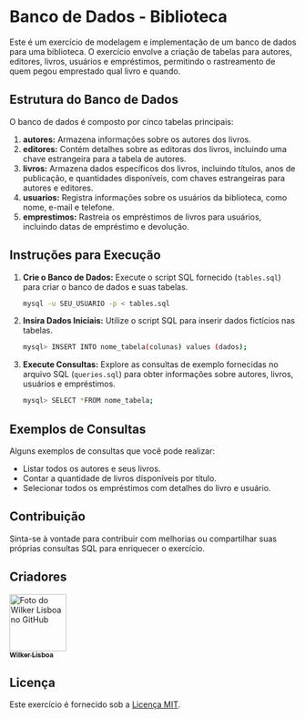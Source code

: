 # Banco de Dados - Biblioteca

Este é um exercício de modelagem e implementação de um banco de dados para uma biblioteca. O exercício envolve a criação de tabelas para autores, editores, livros, usuários e empréstimos, permitindo o rastreamento de quem pegou emprestado qual livro e quando.

## Estrutura do Banco de Dados

O banco de dados é composto por cinco tabelas principais:

1. **autores:** Armazena informações sobre os autores dos livros.
2. **editores:** Contém detalhes sobre as editoras dos livros, incluindo uma chave estrangeira para a tabela de autores.
3. **livros:** Armazena dados específicos dos livros, incluindo títulos, anos de publicação, e quantidades disponíveis, com chaves estrangeiras para autores e editores.
4. **usuarios:** Registra informações sobre os usuários da biblioteca, como nome, e-mail e telefone.
5. **emprestimos:** Rastreia os empréstimos de livros para usuários, incluindo datas de empréstimo e devolução.

## Instruções para Execução

1. **Crie o Banco de Dados:** Execute o script SQL fornecido (`tables.sql`) para criar o banco de dados e suas tabelas.
   
    ```bash
    mysql -u SEU_USUARIO -p < tables.sql
    ```

2. **Insira Dados Iniciais:** Utilize o script SQL para inserir dados fictícios nas tabelas.

    ```bash
    mysql> INSERT INTO nome_tabela(colunas) values (dados);
    ```

3. **Execute Consultas:** Explore as consultas de exemplo fornecidas no arquivo SQL (`queries.sql`) para obter informações sobre autores, livros, usuários e empréstimos.

    ```bash
    mysql> SELECT *FROM nome_tabela;
    ```

## Exemplos de Consultas

Alguns exemplos de consultas que você pode realizar:

- Listar todos os autores e seus livros.
- Contar a quantidade de livros disponíveis por título.
- Selecionar todos os empréstimos com detalhes do livro e usuário.

## Contribuição

Sinta-se à vontade para contribuir com melhorias ou compartilhar suas próprias consultas SQL para enriquecer o exercício.

## Criadores
<tr>
    <td align="center">
      <a href="https://github.com/wilkerlisboa" title="GitHub">
        <img src="https://avatars.githubusercontent.com/u/73085812?s=400&u=c9896f5414357b8e3eff4e76c6961fbd6083c74e&v=4" width="100px;" alt="Foto do Wilker Lisboa no GitHub"/><br>
        <sub>
          <b>Wilker Lisboa</b>
        </sub>
      </a>
    </td>
</tr>

## Licença

Este exercício é fornecido sob a [Licença MIT](https://github.com/wilkerlisboa/DataBases_Biblioteca/edit/main/LICENSE).
